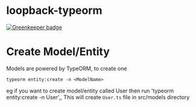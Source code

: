 # loopback-typeorm

[![Greenkeeper badge](https://badges.greenkeeper.io/rajey/loopback-typeorn.svg)](https://greenkeeper.io/)

# Create Model/Entity

Models are powered by TypeORM, to create one

`typeorm entity:create -n <ModelName>`

eg if you want to create model/entity called User then run 'typeorm entity:create -n User',, This will create `User.ts` file in src/models directory
